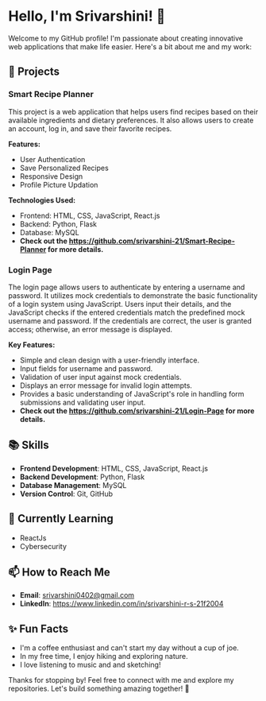 # Hello, I'm Srivarshini! 👋

Welcome to my GitHub profile! I'm passionate about creating innovative web applications that make life easier. Here's a bit about me and my work:

## 🌟 Projects

### Smart Recipe Planner

This project is a web application that helps users find recipes based on their available ingredients and dietary preferences. It also allows users to create an account, log in, and save their favorite recipes.

**Features:**
- User Authentication
- Save Personalized Recipes
- Responsive Design
- Profile Picture Updation

**Technologies Used:**
- Frontend: HTML, CSS, JavaScript, React.js
- Backend: Python, Flask
- Database: MySQL
- **Check out the https://github.com/srivarshini-21/Smart-Recipe-Planner for more details.**

### Login Page

The login page allows users to authenticate by entering a username and password. It utilizes mock credentials to demonstrate the basic functionality of a login system using JavaScript. Users input their details, and the JavaScript checks if the entered credentials match the predefined mock username and password. If the credentials are correct, the user is granted access; otherwise, an error message is displayed.

**Key Features:**

- Simple and clean design with a user-friendly interface.
- Input fields for username and password.
- Validation of user input against mock credentials.
- Displays an error message for invalid login attempts.
- Provides a basic understanding of JavaScript's role in handling form submissions and validating user input.
- **Check out the https://github.com/srivarshini-21/Login-Page for more details.**



## 📚 Skills

- **Frontend Development**: HTML, CSS, JavaScript, React.js
- **Backend Development**: Python, Flask
- **Database Management**: MySQL
- **Version Control**: Git, GitHub

## 🌱 Currently Learning

- ReactJs
- Cybersecurity

## 📫 How to Reach Me

- **Email**: srivarshini0402@gmail.com
- **LinkedIn**: https://www.linkedin.com/in/srivarshini-r-s-21f2004

## ✨ Fun Facts

- I'm a coffee enthusiast and can't start my day without a cup of joe.
- In my free time, I enjoy hiking and exploring nature.
- I love listening to music and and sketching! 

Thanks for stopping by! Feel free to connect with me and explore my repositories. Let's build something amazing together! 🚀

